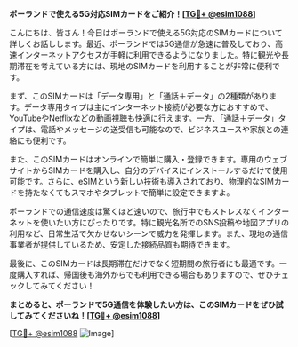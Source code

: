 **ポーランドで使える5G対応SIMカードをご紹介！[[TG💪+ @esim1088](https://t.me/s/esim1088)]**

こんにちは、皆さん！今日はポーランドで使える5G対応のSIMカードについて詳しくお話しします。最近、ポーランドでは5G通信が急速に普及しており、高速インターネットアクセスが手軽に利用できるようになりました。特に観光や長期滞在を考えている方には、現地のSIMカードを利用することが非常に便利です。

まず、このSIMカードは「データ専用」と「通話＋データ」の2種類があります。データ専用タイプは主にインターネット接続が必要な方におすすめで、YouTubeやNetflixなどの動画視聴も快適に行えます。一方、「通話＋データ」タイプは、電話やメッセージの送受信も可能なので、ビジネスユースや家族との連絡にも便利です。

また、このSIMカードはオンラインで簡単に購入・登録できます。専用のウェブサイトからSIMカードを購入し、自分のデバイスにインストールするだけで使用可能です。さらに、eSIMという新しい技術も導入されており、物理的なSIMカードを持たなくてもスマホやタブレットで簡単に設定できますよ。

ポーランドでの通信速度は驚くほど速いので、旅行中でもストレスなくインターネットを使いたい方にぴったりです。特に観光名所でのSNS投稿や地図アプリの利用など、日常生活で欠かせないシーンで威力を発揮します。また、現地の通信事業者が提供しているため、安定した接続品質も期待できます。

最後に、このSIMカードは長期滞在だけでなく短期間の旅行者にも最適です。一度購入すれば、帰国後も海外からでも利用できる場合もありますので、ぜひチェックしてみてください！

**まとめると、ポーランドで5G通信を体験したい方は、このSIMカードをぜひ試してみてくださいね！[[TG💪+ @esim1088](https://t.me/s/esim1088)]**

[[TG💪+ @esim1088](https://t.me/s/esim1088) ![Image](https://i.postimg.cc/Y0z9fWf4/image.png)]
